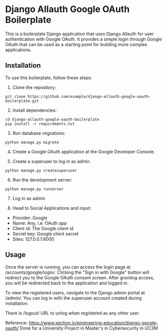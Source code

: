 # Django Allauth Google OAuth Boilerplate

This is a boilerplate Django application that uses Django Allauth for user authentication with Google OAuth. It provides a simple login through Google OAuth that can be used as a starting point for building more complex applications.

## Installation

To use this boilerplate, follow these steps:

1. Clone the repository:

```shell
git clone https://github.com/example/django-allauth-google-oauth-boilerplate.git
```

2. Install dependencies:

```shell
cd django-allauth-google-oauth-boilerplate
pip install -r requirements.txt
```

3. Run database migrations:

```
python manage.py migrate
```

4. Create a Google OAuth application at the Google Developer Console.

5. Create a superuser to log in as admin

```shell
python manage.py createsuperuser
```

6. Run the development server:

```shell
python manage.py runserver
```

7. Log in as admin

8. Head to Social Applications and input:

- Provider: Google
- Name: Any, i.e: OAuth app
- Client id: The Google client id
- Secret key: Google client secret
- Sites: 127.0.0.1:8000


## Usage

Once the server is running, you can access the login page at /accounts/google/login/. Clicking the "Sign in with Google" button will redirect you to the Google OAuth consent screen. After granting access, you will be redirected back to the application and logged in.

To view the registered users, navigate to the Django admin portal at /admin/. You can log in with the superuser account created during installation.

There is /logout/ URL to unlog when registered as any other user.

Reference: https://www.section.io/engineering-education/django-google-oauth/
Done for a University Project in Master's in Cybersecurity in UC3M
